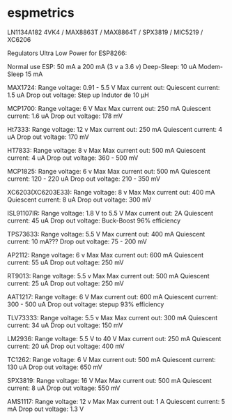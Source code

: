 # espmetrics
LN1134A182 4VK4 / MAX8863T / MAX8864T / SPX3819 / MIC5219 / XC6206

Regulators Ultra Low Power for ESP8266:

Normal use ESP: 50 mA a 200 mA (3 v a 3.6 v)
Deep-Sleep: 10 uA
Modem-Sleep 15 mA


MAX1724:
Range voltage: 0.91 - 5.5 V
Max current out:
Quiescent current: 1.5 uA
Drop out voltage: Step up
Indutor de 10 μH

MCP1700:
Range voltage: 6 V Max
Max current out: 250 mA
Quiescent current: 1.6 uA
Drop out voltage: 178 mV

Ht7333:
Range voltage: 12 v
Max current out: 250 mA
Quiescent current: 4 uA
Drop out voltage: 170 mV

HT7833:
Range voltage: 8 v Max
Max current out: 500 mA
Quiescent current: 4 uA
Drop out voltage: 360 - 500 mV

MCP1825:
Range voltage: 6 v Max
Max current out: 500 mA
Quiescent current: 120 - 220 uA
Drop out voltage: 210 - 350 mV

XC6203(XC6203E33):
Range voltage: 8 v Max
Max current out: 400 mA
Quiescent current: 8 uA
Drop out voltage: 300 mV

ISL91107IR:
Range voltage: 1.8 V to 5.5 V
Max current out: 2A
Quiescent current: 45 uA
Drop out voltage: Buck-Boost 96% efficiency

TPS73633:
Range voltage: 5.5 V
Max current out: 400 mA
Quiescent current: 10 mA???
Drop out voltage: 75 - 200 mV

AP2112:
Range voltage: 6 v Max
Max current out: 600 mA
Quiescent current: 55 uA
Drop out voltage: 250 mV

RT9013:
Range voltage: 5.5 v Max
Max current out: 500 mA
Quiescent current: 25 uA
Drop out voltage: 250 mV

AAT1217:
Range voltage: 6 V
Max current out: 600 mA
Quiescent current: 300 - 500 uA
Drop out voltage: stepup 93% efficiency

TLV73333:
Range voltage: 5.5 v Max
Max current out: 300 mA
Quiescent current: 34 uA
Drop out voltage: 150 mV

LM2936:
Range voltage: 5.5 V to 40 V
Max current out: 250 mA
Quiescent current: 20 uA
Drop out voltage: 400 mV

TC1262:
Range voltage: 6 V
Max current out: 500 mA
Quiescent current: 130 uA
Drop out voltage: 650 mV

SPX3819:
Range voltage: 16 V Max
Max current out: 500 mA
Quiescent current: 8 uA
Drop out voltage: 550 mV

AMS1117:
Range voltage: 12 v Max
Max current out: 1 A
Quiescent current: 5 mA
Drop out voltage: 1.3 V
